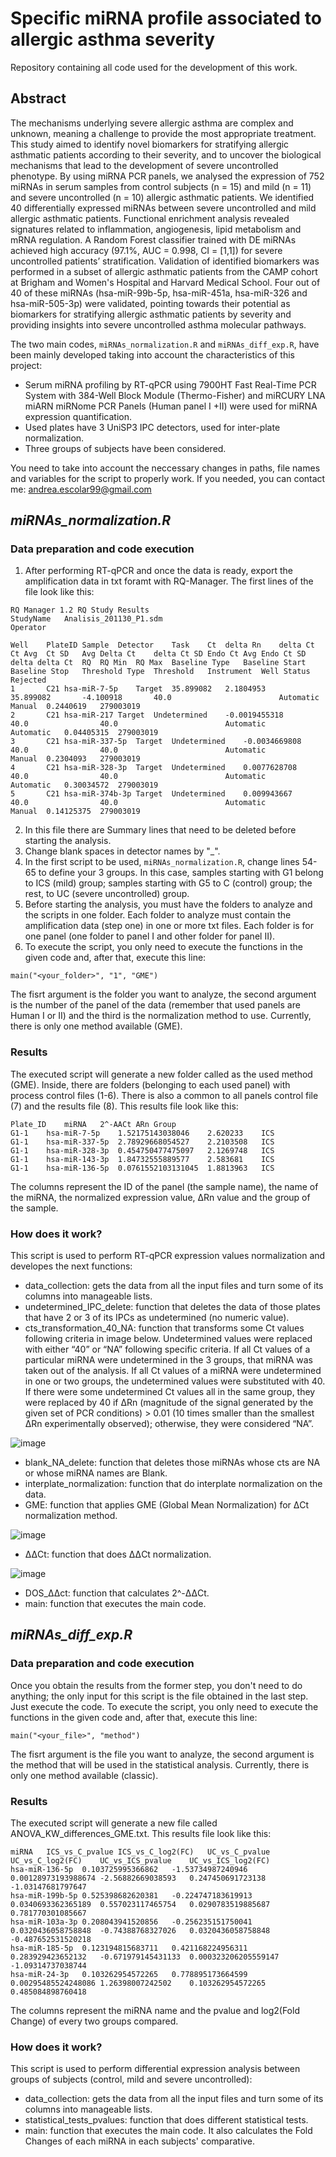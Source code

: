 # Specific miRNA profile associated to allergic asthma severity
Repository containing all code used for the development of this work. 

## Abstract

The mechanisms underlying severe allergic asthma are complex and unknown, meaning a challenge to provide the most appropriate treatment. This study aimed to identify novel biomarkers for stratifying allergic asthmatic patients according to their severity, and to uncover the biological mechanisms that lead to the development of severe uncontrolled phenotype. By using miRNA PCR panels, we analysed the expression of 752 miRNAs in serum samples from control subjects (n = 15) and mild (n = 11) and severe uncontrolled (n = 10) allergic asthmatic patients. We identified 40 differentially expressed miRNAs between severe uncontrolled and mild allergic asthmatic patients. Functional enrichment analysis revealed signatures related to inflammation, angiogenesis, lipid metabolism and mRNA regulation. A Random Forest classifier trained with DE miRNAs achieved high accuracy (97.1%, AUC = 0.998, CI = [1,1]) for severe uncontrolled patients’ stratification. Validation of identified biomarkers was performed in a subset of allergic asthmatic patients from the CAMP cohort at Brigham and Women's Hospital and Harvard Medical School. Four out of 40 of these miRNAs (hsa-miR-99b-5p, hsa-miR-451a, hsa-miR-326 and hsa-miR-505-3p) were validated, pointing towards their potential as biomarkers for stratifying allergic asthmatic patients by severity and providing insights into severe uncontrolled asthma molecular pathways.

The two main codes, `miRNAs_normalization.R` and `miRNAs_diff_exp.R`, have been mainly developed taking into account the characteristics of this project:

- Serum miRNA profiling by RT-qPCR using 7900HT Fast Real-Time PCR System with 384-Well Block Module (Thermo-Fisher) and miRCURY LNA miARN miRNome PCR Panels (Human panel I +II) were used for miRNA expression quantification. 
- Used plates have 3 UniSP3 IPC detectors, used for inter-plate normalization. 
- Three groups of subjects have been considered. 

You need to take into account the neccessary changes in paths, file names and variables for the script to properly work. If you needed, you can contact me: andrea.escolar99@gmail.com

## _miRNAs_normalization.R_

### Data preparation and code execution

1. After performing RT-qPCR and once the data is ready, export the amplification data in txt foramt with RQ-Manager. The first lines of the file look like this:

~~~
RQ Manager 1.2 RQ Study Results
StudyName	Analisis_201130_P1.sdm
Operator	

Well	PlateID	Sample	Detector	Task	Ct	delta Rn	delta Ct	Ct Avg	Ct SD	Avg Delta Ct	delta Ct SD	Endo Ct Avg	Endo Ct SD	delta delta Ct	RQ	RQ Min	RQ Max	Baseline Type	Baseline Start	Baseline Stop	Threshold Type	Threshold	Instrument	Well Status	Rejected	
1		C21	hsa-miR-7-5p	Target	35.899082	2.1804953		35.899082		-4.100918		40.0						Automatic			Manual	0.2440619	279003019			
2		C21	hsa-miR-217	Target	Undetermined	-0.0019455318		40.0				40.0						Automatic			Automatic	0.04405315	279003019			
3		C21	hsa-miR-337-5p	Target	Undetermined	-0.0034669808		40.0				40.0						Automatic			Manual	0.2304093	279003019			
4		C21	hsa-miR-328-3p	Target	Undetermined	0.0077628708		40.0				40.0						Automatic			Automatic	0.30034572	279003019			
5		C21	hsa-miR-374b-3p	Target	Undetermined	0.009943667		40.0				40.0						Automatic			Manual	0.14125375	279003019			
~~~

2. In this file there are Summary lines that need to be deleted before starting the analysis. 
3. Change blank spaces in detector names by "_". 
4. In the first script to be used, `miRNAs_normalization.R`, change lines 54-65 to define your 3 groups. In this case, samples starting with G1 belong to ICS (mild) group; samples starting with G5 to C (control) group; the rest, to UC (severe uncontrolled) group. 
5. Before starting the analysis, you must have the folders to analyze and the scripts in one folder. Each folder to analyze must contain the amplification data (step one) in one or more txt files. Each folder is for one panel (one folder to panel I and other folder for panel II).
6. To execute the script, you only need to execute the functions in the given code and, after that, execute this line:

~~~
main("<your_folder>", "1", "GME")
~~~

The fisrt argument is the folder you want to analyze, the second argument is the number of the panel of the data (remember that used panels are Human I or II) and the third is the normalization method to use. Currently, there is only one method available (GME). 


### Results

The executed script will generate a new folder called as the used method (GME). Inside, there are folders (belonging to each used panel) with process control files (1-6). There is also a common to all panels control file (7) and the results file (8). This results file look like this: 

~~~
Plate_ID	miRNA	2^-AACt	ARn	Group
G1-1	hsa-miR-7-5p	1.52175143038046	2.620233	ICS
G1-1	hsa-miR-337-5p	2.78929668054527	2.2103508	ICS
G1-1	hsa-miR-328-3p	0.454750477475097	2.1269748	ICS
G1-1	hsa-miR-143-3p	1.84732555889577	2.583681	ICS
G1-1	hsa-miR-136-5p	0.0761552103131045	1.8813963	ICS
~~~

The columns represent the ID of the panel (the sample name), the name of the miRNA, the normalized expression value, ΔRn value and the group of the sample. 


### How does it work?

This script is used to perform RT-qPCR expression values normalization and developes the next functions:
- data_collection: gets the data from all the input files and turn some of its columns into manageable lists.
- undetermined_IPC_delete: function that deletes the data of those plates that have 2 or 3 of its IPCs as undetermined (no numeric value).
- cts_transformation_40_NA: function that transforms some Ct values following criteria in image below. Undetermined values were replaced with either “40” or “NA” following specific criteria. If all Ct values of a particular miRNA were undetermined in the 3 groups, that miRNA was taken out of the analysis. If all Ct values of a miRNA were undetermined in one or two groups, the undetermined values were substituted with 40. If there were some undetermined Ct values all in the same group, they were replaced by 40 if ΔRn (magnitude of the signal generated by the given set of PCR conditions) > 0.01 (10 times smaller than the smallest ΔRn experimentally observed); otherwise, they were considered “NA”. 

![image](https://user-images.githubusercontent.com/67425702/206719120-02a46280-d95b-46b2-9951-87467cc38e1a.png)

- blank_NA_delete: function that deletes those miRNAs whose cts are NA or whose miRNA names are Blank.
- interplate_normalization: function that do interplate normalization on the data.
- GME: function that applies GME (Global Mean Normalization) for ΔCt normalization method.

![image](https://user-images.githubusercontent.com/67425702/207880665-9d023688-42c8-42ee-b2dc-510371bf14a5.png)

- ΔΔCt: function that does ΔΔCt normalization.

![image](https://user-images.githubusercontent.com/67425702/207880923-f0ac69ae-df6d-4597-a6c0-4ddf3dc545df.png)


- DOS_ΔΔct: function that calculates 2^-ΔΔCt.
- main: function that executes the main code. 


## _miRNAs_diff_exp.R_

### Data preparation and code execution
Once you obtain the results from the former step, you don't need to do anything; the only input for this script is the file obtained in the last step. Just execute the code. To execute the script, you only need to execute the functions in the given code and, after that, execute this line:

~~~
main("<your_file>", "method")
~~~

The fisrt argument is the file you want to analyze, the second argument is the method that will be used in the statistical analysis. Currently, there is only one method available (classic).

### Results

The executed script will generate a new file called ANOVA_KW_differences_GME.txt. This results file look like this: 

~~~
miRNA	ICS_vs_C_pvalue	ICS_vs_C_log2(FC)	UC_vs_C_pvalue	UC_vs_C_log2(FC)	UC_vs_ICS_pvalue	UC_vs_ICS_log2(FC)
hsa-miR-136-5p	0.103725995366862	-1.53734987240946	0.00128973193988674	-2.56882669038593	0.247450691723138	-1.03147681797647
hsa-miR-199b-5p	0.525398682620381	-0.224747183619913	0.0340693362365189	0.557023117465754	0.0290783519885687	0.781770301085667
hsa-miR-103a-3p	0.208043941520856	-0.256235151750041	0.0320436058758848	-0.74388768327026	0.0320436058758848	-0.487652531520218
hsa-miR-185-5p	0.123194815683711	0.421168224956311	0.283929423652132	-0.671979145431133	0.000323206205559147	-1.09314737038744
hsa-miR-24-3p	0.103262954572265	0.778895173664599	0.00295485524248086	1.26398007242502	0.103262954572265	0.485084898760418
~~~

The columns represent the miRNA name and the pvalue and log2(Fold Change) of every two groups compared. 

### How does it work?

This script is used to perform differential expression analysis between groups of subjects (control, mild and severe uncontrolled):
- data_collection: gets the data from all the input files and turn some of its columns into manageable lists.
- statistical_tests_pvalues: function that does different statistical tests. 
- main: function that executes the main code. It also calculates the Fold Changes of each miRNA in each subjects' comparative. 
